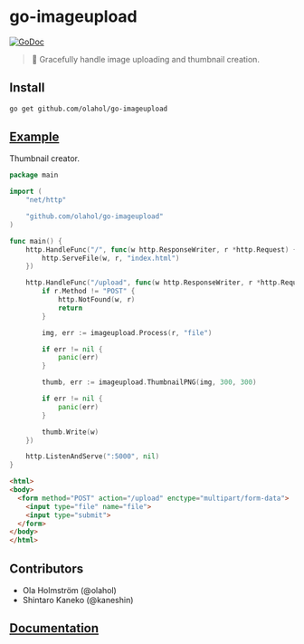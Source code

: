 # go-imageupload

[![GoDoc](https://godoc.org/github.com/olahol/go-imageupload?status.svg)](https://godoc.org/github.com/olahol/go-imageupload)

> :white_square_button: Gracefully handle image uploading and thumbnail creation.

## Install

```bash
go get github.com/olahol/go-imageupload
```

## [Example](https://github.com/olahol/go-imageupload/tree/master/examples)

Thumbnail creator.

```go
package main

import (
	"net/http"

	"github.com/olahol/go-imageupload"
)

func main() {
	http.HandleFunc("/", func(w http.ResponseWriter, r *http.Request) {
		http.ServeFile(w, r, "index.html")
	})

	http.HandleFunc("/upload", func(w http.ResponseWriter, r *http.Request) {
		if r.Method != "POST" {
			http.NotFound(w, r)
			return
		}

		img, err := imageupload.Process(r, "file")

		if err != nil {
			panic(err)
		}

		thumb, err := imageupload.ThumbnailPNG(img, 300, 300)

		if err != nil {
			panic(err)
		}

		thumb.Write(w)
	})

	http.ListenAndServe(":5000", nil)
}
```

```html
<html>
<body>
  <form method="POST" action="/upload" enctype="multipart/form-data">
    <input type="file" name="file">
    <input type="submit">
  </form>
</body>
</html>
```

## Contributors

* Ola Holmström (@olahol)
* Shintaro Kaneko (@kaneshin)


## [Documentation](https://godoc.org/github.com/olahol/go-imageupload)
